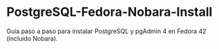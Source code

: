 # PostgreSQL-Fedora-Nobara-Install
Guía paso a paso para instalar PostgreSQL y pgAdmin 4 en Fedora 42 (incluido Nobara).
